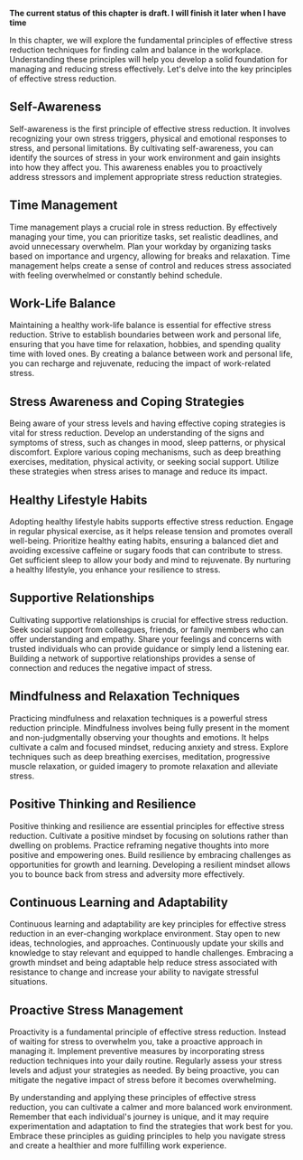 **The current status of this chapter is draft. I will finish it later when I have time**

In this chapter, we will explore the fundamental principles of effective stress reduction techniques for finding calm and balance in the workplace. Understanding these principles will help you develop a solid foundation for managing and reducing stress effectively. Let's delve into the key principles of effective stress reduction.

Self-Awareness
--------------

Self-awareness is the first principle of effective stress reduction. It involves recognizing your own stress triggers, physical and emotional responses to stress, and personal limitations. By cultivating self-awareness, you can identify the sources of stress in your work environment and gain insights into how they affect you. This awareness enables you to proactively address stressors and implement appropriate stress reduction strategies.

Time Management
---------------

Time management plays a crucial role in stress reduction. By effectively managing your time, you can prioritize tasks, set realistic deadlines, and avoid unnecessary overwhelm. Plan your workday by organizing tasks based on importance and urgency, allowing for breaks and relaxation. Time management helps create a sense of control and reduces stress associated with feeling overwhelmed or constantly behind schedule.

Work-Life Balance
-----------------

Maintaining a healthy work-life balance is essential for effective stress reduction. Strive to establish boundaries between work and personal life, ensuring that you have time for relaxation, hobbies, and spending quality time with loved ones. By creating a balance between work and personal life, you can recharge and rejuvenate, reducing the impact of work-related stress.

Stress Awareness and Coping Strategies
--------------------------------------

Being aware of your stress levels and having effective coping strategies is vital for stress reduction. Develop an understanding of the signs and symptoms of stress, such as changes in mood, sleep patterns, or physical discomfort. Explore various coping mechanisms, such as deep breathing exercises, meditation, physical activity, or seeking social support. Utilize these strategies when stress arises to manage and reduce its impact.

Healthy Lifestyle Habits
------------------------

Adopting healthy lifestyle habits supports effective stress reduction. Engage in regular physical exercise, as it helps release tension and promotes overall well-being. Prioritize healthy eating habits, ensuring a balanced diet and avoiding excessive caffeine or sugary foods that can contribute to stress. Get sufficient sleep to allow your body and mind to rejuvenate. By nurturing a healthy lifestyle, you enhance your resilience to stress.

Supportive Relationships
------------------------

Cultivating supportive relationships is crucial for effective stress reduction. Seek social support from colleagues, friends, or family members who can offer understanding and empathy. Share your feelings and concerns with trusted individuals who can provide guidance or simply lend a listening ear. Building a network of supportive relationships provides a sense of connection and reduces the negative impact of stress.

Mindfulness and Relaxation Techniques
-------------------------------------

Practicing mindfulness and relaxation techniques is a powerful stress reduction principle. Mindfulness involves being fully present in the moment and non-judgmentally observing your thoughts and emotions. It helps cultivate a calm and focused mindset, reducing anxiety and stress. Explore techniques such as deep breathing exercises, meditation, progressive muscle relaxation, or guided imagery to promote relaxation and alleviate stress.

Positive Thinking and Resilience
--------------------------------

Positive thinking and resilience are essential principles for effective stress reduction. Cultivate a positive mindset by focusing on solutions rather than dwelling on problems. Practice reframing negative thoughts into more positive and empowering ones. Build resilience by embracing challenges as opportunities for growth and learning. Developing a resilient mindset allows you to bounce back from stress and adversity more effectively.

Continuous Learning and Adaptability
------------------------------------

Continuous learning and adaptability are key principles for effective stress reduction in an ever-changing workplace environment. Stay open to new ideas, technologies, and approaches. Continuously update your skills and knowledge to stay relevant and equipped to handle challenges. Embracing a growth mindset and being adaptable help reduce stress associated with resistance to change and increase your ability to navigate stressful situations.

Proactive Stress Management
---------------------------

Proactivity is a fundamental principle of effective stress reduction. Instead of waiting for stress to overwhelm you, take a proactive approach in managing it. Implement preventive measures by incorporating stress reduction techniques into your daily routine. Regularly assess your stress levels and adjust your strategies as needed. By being proactive, you can mitigate the negative impact of stress before it becomes overwhelming.

By understanding and applying these principles of effective stress reduction, you can cultivate a calmer and more balanced work environment. Remember that each individual's journey is unique, and it may require experimentation and adaptation to find the strategies that work best for you. Embrace these principles as guiding principles to help you navigate stress and create a healthier and more fulfilling work experience.
